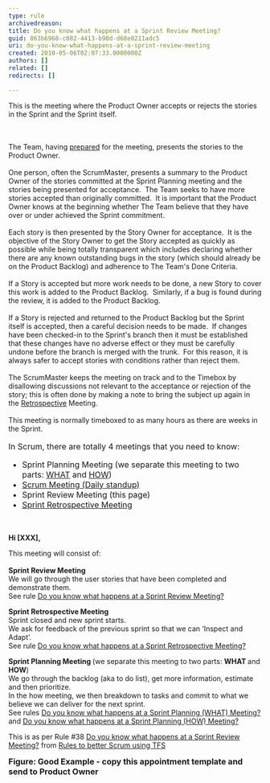 ```yaml
---
type: rule
archivedreason: 
title: Do you know what happens at a Sprint Review Meeting?
guid: 863b6968-c082-4413-b90d-d68e0211adc5
uri: do-you-know-what-happens-at-a-sprint-review-meeting
created: 2010-05-06T02:07:33.0000000Z
authors: []
related: []
redirects: []

---
```



<p>This is the meeting where the Product Owner accepts or rejects the stories in the Sprint and the Sprint itself.&#160; </p>
<br><excerpt class='endintro'></excerpt><br>
The Team, having <a href="/Management/RulesToBetterScrumUsingTFS/Pages/PrepareForMeetings.aspx" shape="rect">prepared</a> for the meeting, presents the stories to the Product Owner.&#160; <br><br>One person, often the ScrumMaster, presents a summary to the Product Owner of the stories committed at the Sprint Planning meeting and the stories being presented for acceptance.&#160; The Team seeks to have more stories accepted than originally committed.&#160; It is important that the Product Owner knows at the beginning whether The Team believe that they have over or under achieved the Sprint commitment.<br><br>Each story is then presented by the Story Owner for acceptance.&#160; It is the objective of the Story Owner to get the Story accepted as quickly as possible while being totally transparent which includes declaring whether there are any known outstanding bugs in the story (which should already be on the Product Backlog) and adherence to The Team's Done Criteria.<br><br>If a Story is accepted but more work needs to be done,&#160;a new Story to cover this work is added to the Product Backlog.&#160; Similarly, if a bug is found during the review, it is added to the Product Backlog.<br><br>If a Story is rejected and returned to the Product Backlog but the Sprint itself is accepted, then a careful decision needs to be made.&#160; If changes have been checked-in to the Sprint's branch then it must be established that these changes have no adverse effect or they must be carefully undone before the branch is merged with the trunk.&#160; For this reason, it is always safer to accept stories with conditions rather than reject them.<br><br>The ScrumMaster keeps the meeting on track and to the Timebox by disallowing discussions not relevant to the acceptance or rejection of the story; this is often done by making a note to bring the subject up again in the <a href="/Management/RulesToBetterScrumUsingTFS/Pages/RetrospectiveMeeting.aspx" shape="rect">Retrospective</a> Meeting.<br><br>This meeting is normally timeboxed to as many hours as there are weeks in the Sprint.<br><br><font class="ms-rteCustom-GreyBox" size="+0">In Scrum, there are totally 4 meetings that you need to know&#58; <ul><li>Sprint Planning Meeting (we separate this meeting to two parts&#58; <a title="Sprint Planning (WHAT) Meeting" href="/Management/RulesToBetterScrumUsingTFS/Pages/SprintPlanning(WHAT)Meeting.aspx" shape="rect">WHAT</a> and <a href="/Management/RulesToBetterScrumUsingTFS/Pages/SprintPlanning(HOW)Meeting.aspx" shape="rect">HOW</a>) </li>
<li><a title="Update tasks before Daily Scrum Meeting" href="/Management/RulesToBetterScrumUsingTFS/Pages/DailyScrumUpdateTasks.aspx" shape="rect">Scrum Meeting (Daily standup)</a> </li>
<li>Sprint Review Meeting (this page) </li>
<li><a title="Retrospective Meeting" href="/Management/RulesToBetterScrumUsingTFS/Pages/RetrospectiveMeeting.aspx" shape="rect">Sprint Retrospective Meeting</a> </li></ul></font><br><div class="ms-rteCustom-GreyBox"><p><strong>Hi [XXX],</strong></p>
<p>This meeting will consist of&#58;<br><br><strong>Sprint Review Meeting</strong> <br>We will go through the user stories that have been completed and demonstrate them.<br>See rule <a href="/Management/RulesToBetterScrumUsingTFS/Pages/SprintReviewMeeting.aspx">Do you know what happens at a Sprint Review Meeting?</a><strong></strong></p>
<p><strong>Sprint Retrospective Meeting</strong><br>Sprint closed and new sprint starts.<br>We ask for feedback of the previous sprint so that we can ‘Inspect and Adapt’.<br>See rule <a href="/Management/RulesToBetterScrumUsingTFS/Pages/RetrospectiveMeeting.aspx">Do you know what happens at a Sprint Retrospective Meeting?</a><strong></strong></p>
<p><strong>Sprint Planning Meeting </strong>(we separate this meeting to two parts&#58; <strong>WHAT </strong>and <strong>HOW</strong>)<br>We go through the backlog (aka to do list), get more information, estimate and then prioritize. <br>In the how meeting, we then breakdown to tasks and commit to what we believe we can deliver for the next sprint.<br>See rules <a href="/Management/RulesToBetterScrumUsingTFS/Pages/SprintPlanning(WHAT)Meeting.aspx">Do you know what happens at a Sprint Planning (WHAT) Meeting?</a> and <a href="/Management/RulesToBetterScrumUsingTFS/Pages/SprintPlanning(HOW)Meeting.aspx">Do you know what happens at a Sprint Planning (HOW) Meeting?</a></p>
<p>This is as per Rule #38 <a href="/Management/RulesToBetterScrumUsingTFS/Pages/SprintReviewMeeting.aspx">Do you know what happens at a Sprint Review Meeting?</a> from <a href="/Management/RulesToBetterScrumUsingTFS/Pages/default.aspx">Rules to better Scrum using TFS</a></p></div>
<font class="ms-rteCustom-FigureGood" size="+0"><strong>Figure&#58; Good Example -&#160;copy this appointment template and send to Product Owner</strong></font> 


